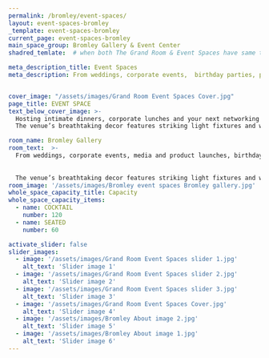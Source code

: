 ```yaml
---
permalink: /bromley/event-spaces/
layout: event-spaces-bromley
_template: event-spaces-bromley
current_page: event-spaces-bromley
main_space_group: Bromley Gallery & Event Center
shadred_temlate:  # when both The Grand Room & Event Spaces have same template

meta_description_title: Event Spaces
meta_description: From weddings, corporate events,  birthday parties, private dinners and anything in between, ourimaginative and versatile spaces can be transformed for any occasion.


cover_image: "/assets/images/Grand Room Event Spaces Cover.jpg"
page_title: EVENT SPACE
text_below_cover_image: >-
  Hosting intimate dinners, corporate lunches and your next networking event, this imaginative and versatile space is sure to offer a spectacular setting for any occasion.
  The venue’s breathtaking decor features striking light fixtures and walls adorned with original art by David Bromley. Host your event in this ever-evolving space!

room_name: Bromley Gallery
room_text:  >-
  From weddings, corporate events, media and product launches, birthday parties, private dinners and anything in between, our imaginative and versatile spaces can be transformed to offer a spectacular setting for any occasion. 
  
  
  The venue’s breathtaking decor features striking light fixtures and walls adorned with original art by David Bromley. Host your event in this ever-evolving space!
room_image: '/assets/images/Bromley event spaces Bromley gallery.jpg'
whole_space_capacity_title: Capacity
whole_space_capacity_items: 
  - name: COCKTAIL
    number: 120
  - name: SEATED
    number: 60

activate_slider: false
slider_images: 
  - image: '/assets/images/Grand Room Event Spaces slider 1.jpg' 
    alt_text: 'Slider image 1'
  - image: '/assets/images/Grand Room Event Spaces slider 2.jpg' 
    alt_text: 'Slider image 2'
  - image: '/assets/images/Grand Room Event Spaces slider 3.jpg' 
    alt_text: 'Slider image 3'
  - image: '/assets/images/Grand Room Event Spaces Cover.jpg' 
    alt_text: 'Slider image 4'
  - image: '/assets/images/Bromley About image 2.jpg' 
    alt_text: 'Slider image 5'
  - image: '/assets/images/Bromley About image 1.jpg' 
    alt_text: 'Slider image 6'
---
```




